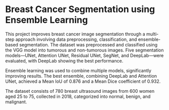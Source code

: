 # Breast Cancer Segmentation using Ensemble Learning

This project improves breast cancer image segmentation through a multi-step approach involving data preprocessing, classification, and ensemble-based segmentation. The dataset was preprocessed and classified using the VGG model into tumorous and non-tumorous images. Five segmentation models—UNet, Attention UNet, Residual UNet, SegNet, and DeepLab—were evaluated, with DeepLab showing the best performance.

Ensemble learning was used to combine multiple models, significantly improving results. The best ensemble, combining DeepLab and Attention UNet, achieved a Mean IoU of 0.876 and a Mean Dice coefficient of 0.932.

The dataset consists of 780 breast ultrasound images from 600 women aged 25 to 75, collected in 2018, categorized into normal, benign, and malignant.
